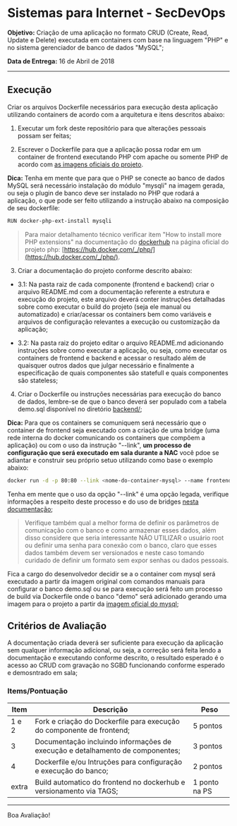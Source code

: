 # Sistemas para Internet - SecDevOps

**Objetivo:** Criação de uma aplicação no formato CRUD (Create, Read, Update e Delete) executada em containers com base na linguagem "PHP" e no sistema gerenciador de banco de dados "MySQL";

**Data de Entrega:** 16 de Abril de 2018

---

## Execução

Criar os arquivos Dockerfile necessários para execução desta aplicação utilizando containers de acordo com a arquitetura e itens descritos abaixo:

1. Executar um fork deste repositório para que alterações pessoais possam ser feitas;

2. Escrever o Dockerfile para que a aplicação possa rodar em um container de frontend executando PHP com apache ou somente PHP de acordo com [as imagens oficiais do projeto](https://hub.docker.com/_/php/).

**Dica:** Tenha em mente que para que o PHP se conecte ao banco de dados MySQL será necessário instalação do módulo "mysqli" na imagem gerada, ou seja o plugin de banco deve ser instalado no PHP que rodará a aplicação, o que pode ser feito utilizando a instrução abaixo na composição de seu dockerfile:

```sh
RUN docker-php-ext-install mysqli
```

> Para maior detalhamento técnico verificar item "How to install more PHP extensions" na documentação do [dockerhub](https://hub.docker.com) na página oficial do projeto php: [https://hub.docker.com/_/php/](https://hub.docker.com/_/php/).

3. Criar a documentação do projeto conforme descrito abaixo:

* 3.1: Na pasta raiz de cada componente (frontend e backend) criar o arquivo README.md com a documentação referente a estrutura e execução do projeto, este arquivo deverá conter instruções detalhadas sobre como executar o build do projeto (seja ele manual ou automatizado) e criar/acessar os containers bem como variáveis e arquivos de configuração relevantes a execução ou customização da aplicação;

* 3.2: Na pasta raiz do projeto editar o arquivo README.md adicionando instruções sobre como executar a aplicação, ou seja, como executar os containers de frontend e backend e acessar o resultado além de quaisquer outros dados que julgar necessário e finalmente a especificação de quais componentes são statefull e quais componentes são stateless;

4. Criar o Dockerfile ou instruções necessárias para execução do banco de dados, lembre-se de que o banco deverá ser populado com a tabela demo.sql disponível no diretório [backend/](https://github.com/fiapsecdevops/php-sample-app/tree/master/backend);

**Dica:** Para que os containers se comuniquem será necessário que o container de frontend seja executado com a criação de uma bridge (uma rede interna do docker comunicando os containers que compõem a aplicação) ou com o uso da instrução "--link", **um processo de configuração que será executado em sala durante a NAC** você pdoe se adiantar e construir seu próprio setuo utilizando como base o exemplo abaixo:

```sh
docker run -d -p 80:80 --link <nome-do-container-mysql> --name frontend <nome-do-container-php>
```

Tenha em mente que o uso da opção "--link" é uma opção legada, verifique informações a respeito deste processo e do uso de bridges [nesta documentação](https://docs.docker.com/network/links/#communication-across-links);

> Verifique também qual a melhor forma de definir os parâmetros de comunicação com o banco e como armazenar esses dados, além disso considere que seria interessante NÃO UTILIZAR o usuário root ou definir uma senha para conexão com o banco, claro que esses dados também devem ser versionados e neste caso tomando curidado de definir um formato sem expor senhas ou dados pessoais.

Fica a cargo do desenvolvedor decidir se a o container com mysql será executado a partir da imagem original com comandos manuais para configurar o banco demo.sql ou se para execução será feito um processo de build via Dockerfile onde o banco "demo" será adicionado gerando uma imagem para o projeto a partir da [imagem oficial do mysql](https://hub.docker.com/_/mysql/);

## Critérios de Avaliação

A documentação criada deverá ser suficiente para execução da aplicação sem qualquer informação adicional, ou seja, a correção será feita lendo a documentação e executando conforme descrito, o resultado esperado é o acesso ao CRUD com gravação no SGBD funcionando conforme esperado e demosntrado em sala;

### Items/Pontuação

| Item  | Descrição                                                                     | Peso          |
|-------|-------------------------------------------------------------------------------|---------------|
| 1 e 2 | Fork e criação do Dockerfile para execução do componente de frontend;         | 5 pontos      |
| 3     | Documentação incluindo informações de execução e detalhamento de componentes; | 3 pontos      |
| 4     | Dockerfile e/ou Intruções para configuração e execução do banco;              | 2 pontos      |
| extra | Build automatico do frontend no dockerhub e versionamento via TAGS;           | 1 ponto na PS |

---

Boa Avaliação!
